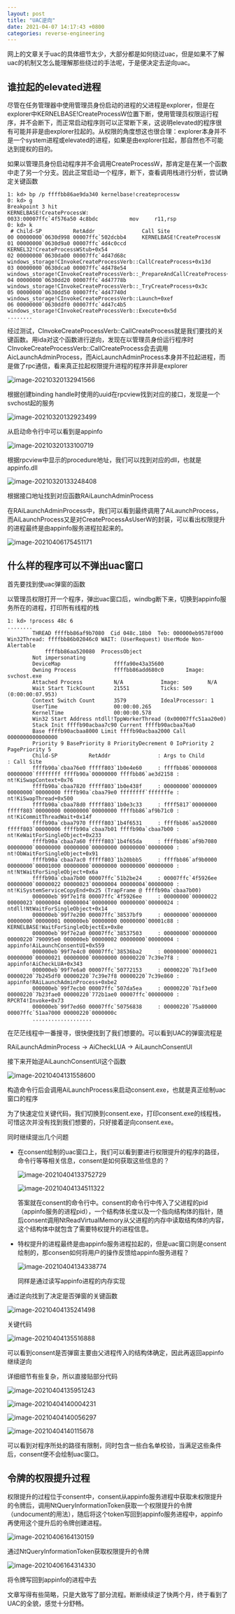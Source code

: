 ```yaml
---
layout: post
title: "UAC逆向"
date: 2021-04-07 14:17:43 +0800
categories: reverse-engineering
---
```


网上的文章关于uac的具体细节太少，大部分都是如何绕过uac，但是如果不了解uac的机制又怎么能理解那些绕过的手法呢，于是便决定去逆向uac。

## 谁拉起的elevated进程

尽管在任务管理器中使用管理员身份启动的进程的父进程是explorer，但是在explorer中KERNELBASE!CreateProcessW位置下断，使用管理员权限运行程序，并不会断下，而正常启动程序则可以正常断下来，这说明elevated的程序很有可能并非是由explorer拉起的。从权限的角度想这也很合理：explorer本身并不是一个system进程或elevated的进程，如果是由explorer拉起，那自然也不可能达到提权的目的。

如果以管理员身份启动程序并不会调用CreateProcessW，那肯定是在某一个函数中走了另一个分支。因此正常启动一个程序，断下，查看调用栈进行分析，尝试确定关键函数

```
1: kd> bp /p ffffbb86ae9da340 kernelbase!createprocessw
0: kd> g
Breakpoint 3 hit
KERNELBASE!CreateProcessW:
0033:00007ffc`4f576a50 4c8bdc          mov     r11,rsp
0: kd> k
 # Child-SP          RetAddr               Call Site
00 00000000`0630d998 00007ffc`502dcbb4     KERNELBASE!CreateProcessW
01 00000000`0630d9a0 00007ffc`4d4c0ccd     KERNEL32!CreateProcessWStub+0x54
02 00000000`0630da00 00007ffc`4d47d68c     windows_storage!CInvokeCreateProcessVerb::CallCreateProcess+0x13d
03 00000000`0630dca0 00007ffc`4d478e54     windows_storage!CInvokeCreateProcessVerb::_PrepareAndCallCreateProcess+0x2b0
04 00000000`0630dd20 00007ffc`4d47778b     windows_storage!CInvokeCreateProcessVerb::_TryCreateProcess+0x3c
05 00000000`0630dd50 00007ffc`4d47740d     windows_storage!CInvokeCreateProcessVerb::Launch+0xef
06 00000000`0630ddf0 00007ffc`4d47c4b5     windows_storage!CInvokeCreateProcessVerb::Execute+0x5d
........
```

经过测试，CInvokeCreateProcessVerb::CallCreateProcess就是我们要找的关键函数。用ida对这个函数进行逆向，发现在以管理员身份运行程序时CInvokeCreateProcessVerb::CallCreateProcess会去调用AicLaunchAdminProcess，而AicLaunchAdminProcess本身并不拉起进程，而是做了rpc通信，看来真正拉起权限提升进程的程序并非是explorer

![image-20210320132941566](https://raw.githubusercontent.com/CitrusIce/blog_pic/master/image-20210320132941566.png)

根据创建binding handle时使用的uuid在rpcview找到对应的接口，发现是一个svchost起的服务

![image-20210320132923499](https://raw.githubusercontent.com/CitrusIce/blog_pic/master/image-20210320132923499.png)

从启动命令行中可以看到是appinfo

![image-20210320133100719](https://raw.githubusercontent.com/CitrusIce/blog_pic/master/image-20210320133100719.png)

根据rpcview中显示的procedure地址，我们可以找到对应的dll，也就是appinfo.dll

![image-20210320133248408](https://raw.githubusercontent.com/CitrusIce/blog_pic/master/image-20210320133248408.png)

根据接口地址找到对应函数RAiLaunchAdminProcess

在RAiLaunchAdminProcess中，我们可以看到最终调用了AiLaunchProcess，而AiLaunchProcess又是对CreateProcessAsUserW的封装，可以看出权限提升的进程最终是由appinfo服务进程拉起来的。

![image-20210406175451171](https://raw.githubusercontent.com/CitrusIce/blog_pic/master/image-20210406175451171.png)

## 什么样的程序可以不弹出uac窗口

首先要找到使uac弹窗的函数

以管理员权限打开一个程序，弹出uac窗口后，windbg断下来，切换到appinfo服务所在的进程，打印所有线程的栈

```
1: kd> !process 48c 6
........
        THREAD ffffbb86af9b7080  Cid 048c.18b0  Teb: 000000eb9578f000 Win32Thread: ffffbb86b02046c0 WAIT: (UserRequest) UserMode Non-Alertable
            ffffbb86aa520080  ProcessObject
        Not impersonating
        DeviceMap                 ffffa90e43a35600
        Owning Process            ffffbb86add680c0       Image:         svchost.exe
        Attached Process          N/A            Image:         N/A
        Wait Start TickCount      21551          Ticks: 509 (0:00:00:07.953)
        Context Switch Count      3579           IdealProcessor: 1             
        UserTime                  00:00:00.265
        KernelTime                00:00:00.578
        Win32 Start Address ntdll!TppWorkerThread (0x00007ffc51aa20e0)
        Stack Init ffffb90acbaa7c90 Current ffffb90acbaa76a0
        Base ffffb90acbaa8000 Limit ffffb90acbaa2000 Call 0000000000000000
        Priority 9 BasePriority 8 PriorityDecrement 0 IoPriority 2 PagePriority 5
        Child-SP          RetAddr               : Args to Child                                                           : Call Site
        ffffb90a`cbaa76e0 fffff803`1b0e4e60     : ffffbb86`00000008 00000000`ffffffff ffffb90a`00000000 ffffbb86`ae3d2158 : nt!KiSwapContext+0x76
        ffffb90a`cbaa7820 fffff803`1b0e438f     : 00000000`00000009 00000000`00000000 ffffb90a`cbaa79e0 ffffffff`fffffffe : nt!KiSwapThread+0x500
        ffffb90a`cbaa78d0 fffff803`1b0e3c33     : ffff5817`00000000 fffff803`00000000 00000000`00000000 ffffbb86`af9b71c0 : nt!KiCommitThreadWait+0x14f
        ffffb90a`cbaa7970 fffff803`1b4f6531     : ffffbb86`aa520080 fffff803`00000006 ffffb90a`cbaa7b01 ffffb90a`cbaa7b00 : nt!KeWaitForSingleObject+0x233
        ffffb90a`cbaa7a60 fffff803`1b4f65da     : ffffbb86`af9b7080 00000000`00000000 00000000`00000000 00000000`00000000 : nt!ObWaitForSingleObject+0x91
        ffffb90a`cbaa7ac0 fffff803`1b20bbb5     : ffffbb86`af9b0000 00000000`00001000 00000000`00000000 00000000`00000000 : nt!NtWaitForSingleObject+0x6a
        ffffb90a`cbaa7b00 00007ffc`51b2be24     : 00007ffc`4f5926ee 00000000`00000022 00000023`00000004 00000004`00000000 : nt!KiSystemServiceCopyEnd+0x25 (TrapFrame @ ffffb90a`cbaa7b00)
        000000eb`99f7e1f8 00007ffc`4f5926ee     : 00000000`00000022 00000023`00000004 00000004`00000000 00000000`00000024 : ntdll!NtWaitForSingleObject+0x14
        000000eb`99f7e200 00007ffc`38537bf9     : 00000000`00000000 00000000`00000001 000000eb`00000000 00000000`00001c88 : KERNELBASE!WaitForSingleObjectEx+0x8e
        000000eb`99f7e2a0 00007ffc`38537503     : 00000000`00000000 00000220`790095e0 000000eb`00000002 00000000`00000004 : appinfo!AiLaunchConsentUI+0x559
        000000eb`99f7e4c0 00007ffc`38536ba2     : 00000000`00000021 00000000`00000021 00000000`00000000 00000220`7c39e7f8 : appinfo!AiCheckLUA+0x343
        000000eb`99f7e6a0 00007ffc`50772153     : 00000220`7b1f3e00 00000220`7b245df0 00000220`7c39e7f8 00000220`7c39e860 : appinfo!RAiLaunchAdminProcess+0xbe2
        000000eb`99f7ecb0 00007ffc`507da5ea     : 00000220`7b1f3e00 00000220`7b23fae0 00000220`772b1ae0 00007ffc`00000000 : RPCRT4!Invoke+0x73
        000000eb`99f7ed60 00007ffc`50756838     : 00000220`75a80000 00007ffc`51aa7000 00000220`0000000c 
        ...................
```

在茫茫线程中一番搜寻，很快便找到了我们想要的。可以看到UAC的弹窗流程是

RAiLaunchAdminProcess -> AiCheckLUA -> AiLaunchConsentUI

接下来开始逆AiLaunchConsentUI这个函数

![image-20210404131558600](https://raw.githubusercontent.com/CitrusIce/blog_pic/master/image-20210404131558600.png)

构造命令行后会调用AiLaunchProcess来启动consent.exe，也就是真正绘制uac窗口的程序

为了快速定位关键代码，我们切换到consent.exe，打印consent.exe的线程栈，可惜这次并没有找到我们想要的，只好接着逆向consent.exe。

同时继续提出几个问题

- 在consent绘制的uac窗口上，我们可以看到要进行权限提升的程序的路径，命令行等等相关信息，consent是如何获取这些信息的？

  ![image-20210404133752729](https://raw.githubusercontent.com/CitrusIce/blog_pic/master/image-20210404133752729.png)

  ![image-20210404134511322](https://raw.githubusercontent.com/CitrusIce/blog_pic/master/image-20210404134511322.png)

  答案就在consent的命令行中。consent的命令行中传入了父进程的pid（appinfo服务的进程pid），一个结构体长度以及一个指向结构体的指针，随后consent调用NtReadVirtualMemory从父进程的内存中读取结构体的内容，这个结构体中就包含了需要特权提升的进程信息。

- 特权提升的进程最终是由appinfo服务进程拉起的，但是uac窗口则是consent绘制的，那consen如何将用户的操作反馈给appinfo服务进程？

  ![image-20210404134338774](https://raw.githubusercontent.com/CitrusIce/blog_pic/master/image-20210404134338774.png)

  同样是通过读写appinfo进程的内存实现

通过逆向找到了决定是否弹窗的关键函数

![image-20210404135241498](https://raw.githubusercontent.com/CitrusIce/blog_pic/master/image-20210404135241498.png)

关键代码

![image-20210404135516888](https://raw.githubusercontent.com/CitrusIce/blog_pic/master/image-20210404135516888.png)

可以看到consent是否弹窗主要由父进程传入的结构体确定，因此再返回appinfo继续逆向

详细细节有些复杂，所以直接贴部分代码

![image-20210404135951243](https://raw.githubusercontent.com/CitrusIce/blog_pic/master/image-20210404135951243.png)

![image-20210404140004231](https://raw.githubusercontent.com/CitrusIce/blog_pic/master/image-20210404140004231.png)

![image-20210404140056297](https://raw.githubusercontent.com/CitrusIce/blog_pic/master/image-20210404140056297.png)

![image-20210404140115678](https://raw.githubusercontent.com/CitrusIce/blog_pic/master/image-20210404140115678.png)

可以看到对程序所处的路径有限制，同时包含一些白名单校验，当满足这些条件后，consent便不会绘制uac窗口。

## 令牌的权限提升过程

权限提升的过程位于consent中，consent从appinfo服务进程中获取未权限提升的令牌后，调用NtQueryInformationToken获取一个权限提升的令牌（undocument的用法），随后将这个token写回到appinfo服务进程中，appinfo再使用这个提升后的令牌创建进程。

![image-20210406164130159](https://raw.githubusercontent.com/CitrusIce/blog_pic/master/image-20210406164130159.png)

通过NtQueryInformationToken获取权限提升的令牌

![image-20210406164314330](https://raw.githubusercontent.com/CitrusIce/blog_pic/master/image-20210406164314330.png)

将令牌写回到appinfo的进程中去



文章写得有些简略，只是大致写了部分流程。断断续续逆了快两个月，终于看到了UAC的全貌，感觉十分舒畅。

